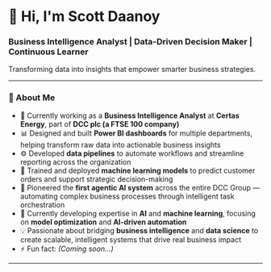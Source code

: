 # 👋 Hi, I'm Scott Daanoy
### Business Intelligence Analyst | Data-Driven Decision Maker | Continuous Learner
Transforming data into insights that empower smarter business strategies.

---

### 💬 About Me
- 💼 Currently working as a **Business Intelligence Analyst** at **Certas Energy**, part of **DCC plc (a FTSE 100 company)**
- 📊 Designed and built **Power BI dashboards** for multiple departments, helping transform raw data into actionable business insights  
- ⚙️ Developed **data pipelines** to automate workflows and streamline reporting across the organization  
- 🧠 Trained and deployed **machine learning models** to predict customer orders and support strategic decision-making  
- 🤖 Pioneered the **first agentic AI system** across the entire DCC Group — automating complex business processes through intelligent task orchestration  
- 🌱 Currently developing expertise in **AI** and **machine learning**, focusing on **model optimization** and **AI-driven automation**  
- 💡 Passionate about bridging **business intelligence** and **data science** to create scalable, intelligent systems that drive real business impact  
- ⚡ Fun fact: *(Coming soon...)*

---
